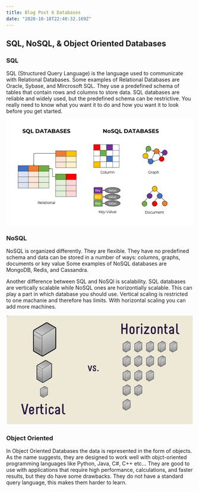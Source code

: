 ```yaml
---
title: Blog Post 6 Databases
date: "2020-10-18T22:40:32.169Z"
---
```


<h2>SQL, NoSQL, & Object Oriented Databases</h2>

<h3>SQL</h3>

SQL (Structured Query Language) is the language used to communicate with Relational Databases. Some examples of Relational Databases are Oracle, Sybase, and Mircrosoft SQL. They use a predefined schema of tables that contain rows and columns to store data. SQL databases are reliable and widely used, but the predefined schema can be restrictive. You really need to know what you want it to do and how you want it to look before you get started.

<img src="databases.png" alt="database"/>

<h3>NoSQL</h3>

NoSQL is organized differently. They are flexible. They have no predefined schema and data can be stored in a number of ways: columns, graphs, documents or key value Some examples of NoSQL databases are MongoDB, Redis, and Cassandra. 

Another difference between SQL and NoSQl is scalability. SQL databases are vertically scalable while NoSQL ones are horizontially scalable. This can play a part in which database you should use. Vertical scaling is restricted to one machanie and therefore has limits. With horizontal scaling you can add more machines. 

<img src="scaling.jpg" alt="database"/>

<h3>Object Oriented</h3>

In Object Oriented Databases the data is represented in the form of objects. As the name suggests, they are designed to work well with objct-oriented programming languages like Python, Java, C#, C++ etc... They are good to use with applications that require high performance, calculations, and faster results, but they do have some drawbacks. They do not have a standard query language, this makes them harder to learn.



